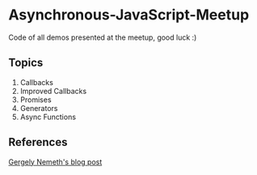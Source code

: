 # Asynchronous-JavaScript-Meetup
Code of all demos presented at the meetup, good luck :)

## Topics
1. Callbacks
2. Improved Callbacks
3. Promises
4. Generators
5. Async Functions

## References
[Gergely Nemeth's blog post](https://blog.risingstack.com/asynchronous-javascript/) 
